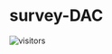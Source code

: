 # survey-DAC

![visitors](https://visitor-badge.glitch.me/badge?page_ide=pietro-caragiulo.survey-DAC)
